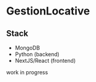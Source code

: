 # GestionLocative

## Stack

-   MongoDB
-   Python (backend)
-   NextJS/React (frontend)

work in progress
